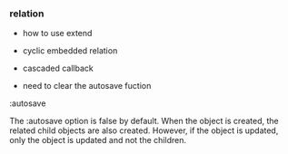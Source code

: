 ### relation 


* how to use extend
* cyclic embedded relation
* cascaded callback





* need to clear the autosave fuction


:autosave

The :autosave option is false by default. When the object is created, the related child objects are also created. However, if the object is updated, only the object is updated and not the children.
